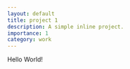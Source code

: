 ```yaml
---
layout: default
title: project 1
description: A simple inline project.
importance: 1
category: work
---
```


Hello World!
